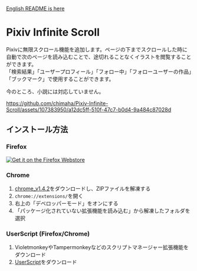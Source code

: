 [English README is here](https://github.com/chimaha/Pixiv-Infinite-Scroll/blob/main/README-en.md)  

# Pixiv Infinite Scroll

Pixivに無限スクロール機能を追加します。ページの下までスクロールした時に自動で次のページを読み込むことで、途切れることなくイラストを閲覧することができます。  
「検索結果」「ユーザープロフィール」「フォロー中」「フォローユーザーの作品」「ブックマーク」で使用することができます。  

今のところ、小説には対応していません。  


https://github.com/chimaha/Pixiv-Infinite-Scroll/assets/107383950/a12dc5ff-510f-47c7-b0d4-9a484c87028d

## インストール方法
### Firefox
<a href="https://addons.mozilla.org/ja/firefox/addon/pixiv-infinite-scroll/" rel="nofollow"><img src="https://camo.githubusercontent.com/93008761190f691a7bea18556da6cad05b8ac6ef6a1e9e4121718bec79a45768/68747470733a2f2f626c6f672e6d6f7a696c6c612e6f72672f6164646f6e732f66696c65732f323031352f31312f6765742d7468652d6164646f6e2e706e67" alt="Get it on the Firefox Webstore" data-canonical-src="https://blog.mozilla.org/addons/files/2015/11/get-the-addon.png" style="max-width: 100%;"></a>

### Chrome
1. [chrome_v1.4.2](https://github.com/chimaha/Pixiv-Infinite-Scroll/releases/download/1.4.2/chrome_v1.4.2.zip)をダウンロードし、ZIPファイルを解凍する
2. `chrome://extensions/`を開く
3. 右上の「デベロッパーモード」をオンにする
4. 「パッケージ化されていない拡張機能を読み込む」から解凍したフォルダを選択

### UserScript (Firefox/Chrome)
1. VioletmonkeyやTampermonkeyなどのスクリプトマネージャー拡張機能をダウンロード
2. [UserScript](https://github.com/chimaha/Pixiv-Infinite-Scroll/raw/main/script/pixivinfinitescroll.user.js)をダウンロード    
